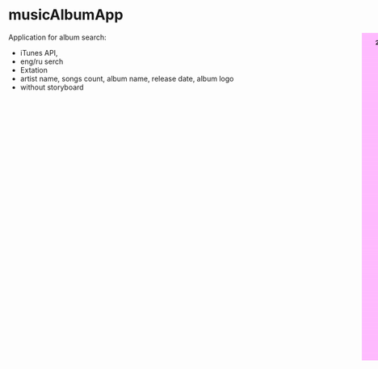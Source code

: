 # musicAlbumApp
<div style="width: 1000px; height 600px;"><img src="musicAlbum.gif" width="30%" height="30%" align="right"></div>

Application for album search:  

- iTunes API,
- eng/ru serch
- Extation
- artist name, songs count, album name, release date, album logo   
- without storyboard
